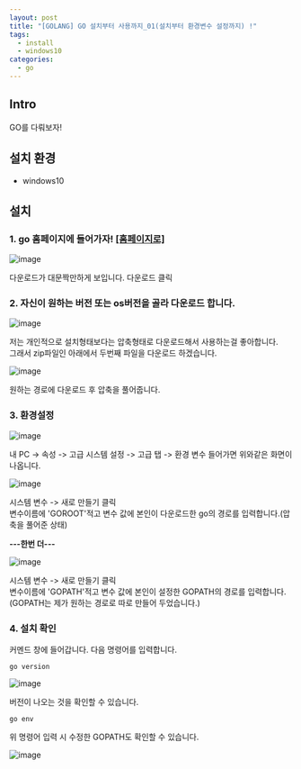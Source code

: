 ```yaml
---
layout: post
title: "[GOLANG] GO 설치부터 사용까지_01(설치부터 환경변수 설정까지) !"
tags: 
  - install
  - windows10
categories:
  - go 
---
```


## Intro
GO를 다뤄보자!

## 설치 환경
- windows10

## 설치

### 1. go 홈페이지에 들어가자! [[홈페이지로]][go-home]

![image](https://user-images.githubusercontent.com/51642448/152995306-c1adb877-c07f-42c3-90ae-fa15779cd68c.png)

다운로드가 대문짝만하게 보입니다. 다운로드 클릭

### 2. 자신이 원하는 버전 또는 os버전을 골라 다운로드 합니다.

![image](https://user-images.githubusercontent.com/51642448/152995899-87ea16c2-fa2a-4437-afe7-29bb58ea45f9.png)

저는 개인적으로 설치형태보다는 압축형태로 다운로드해서 사용하는걸 좋아합니다. 
<br/>
그래서 zip파일인 아래에서 두번째 파일을 다운로드 하겠습니다. 
<br/>

![image](https://user-images.githubusercontent.com/51642448/152996602-bc5a8244-04f0-486d-bd80-c6edea119c07.png)

원하는 경로에 다운로드 후 압축을 풀어줍니다.

### 3. 환경설정

![image](https://user-images.githubusercontent.com/51642448/152997711-e32dad5a-7e90-41f9-aabb-61008e9cc2fa.png)

내 PC -> 속성 -> 고급 시스템 설정 -> 고급 탭 -> 환경 변수 들어가면 위와같은 화면이 나옵니다.

![image](https://user-images.githubusercontent.com/51642448/152998113-a354ef57-fdd8-490e-940e-232e16111aa6.png)

시스템 변수 -> 새로 만들기 클릭
<br/>
변수이름에 'GOROOT'적고 변수 값에 본인이 다운로드한 go의 경로를 입력합니다.(압축을 풀어준 상태)

**---한번 더---**

![image](https://user-images.githubusercontent.com/51642448/152998615-8bf10a2a-846f-4bf1-bd7f-ccad1598180d.png)

시스템 변수 -> 새로 만들기 클릭
<br/>
변수이름에 'GOPATH'적고 변수 값에 본인이 설정한 GOPATH의 경로를 입력합니다.(GOPATH는 제가 원하는 경로로 따로 만들어 두었습니다.)


### 4. 설치 확인

커멘드 창에 들어갑니다. 다음 명령어를 입력합니다. 
```
go version
```

![image](https://user-images.githubusercontent.com/51642448/152998944-4fcfc6fb-6c34-4c18-bd9a-ac3ab45d75cd.png)

버전이 나오는 것을 확인할 수 있습니다.

```
go env
```
위 명령어 입력 시 수정한 GOPATH도 확인할 수 있습니다.

![image](https://user-images.githubusercontent.com/51642448/152999363-2d54e57d-1b2e-416a-8a9d-c358e4f2f0de.png)


[go-home]: https://go.dev/